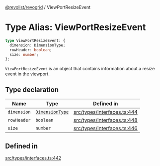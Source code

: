 [@revolist/revogrid](README.md) / ViewPortResizeEvent

# Type Alias: ViewPortResizeEvent

```ts
type ViewPortResizeEvent: {
  dimension: DimensionType;
  rowHeader: boolean;
  size: number;
};
```

`ViewPortResizeEvent` is an object that contains information about a resize
event in the viewport.

## Type declaration

| Name | Type | Defined in |
| ------ | ------ | ------ |
| `dimension` | [`DimensionType`](TypeAlias.DimensionType.md) | [src/types/interfaces.ts:444](https://github.com/revolist/revogrid/blob/2a9402fdf050fa45d175b041168181a63cd72777/src/types/interfaces.ts#L444) |
| `rowHeader` | `boolean` | [src/types/interfaces.ts:448](https://github.com/revolist/revogrid/blob/2a9402fdf050fa45d175b041168181a63cd72777/src/types/interfaces.ts#L448) |
| `size` | `number` | [src/types/interfaces.ts:446](https://github.com/revolist/revogrid/blob/2a9402fdf050fa45d175b041168181a63cd72777/src/types/interfaces.ts#L446) |

## Defined in

[src/types/interfaces.ts:442](https://github.com/revolist/revogrid/blob/2a9402fdf050fa45d175b041168181a63cd72777/src/types/interfaces.ts#L442)
